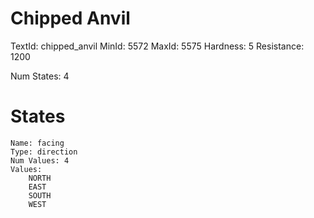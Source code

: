 # Chipped Anvil
TextId: chipped_anvil
MinId: 5572
MaxId: 5575
Hardness: 5
Resistance: 1200

Num States: 4
# States
```
Name: facing
Type: direction
Num Values: 4
Values:
    NORTH
    EAST
    SOUTH
    WEST
```